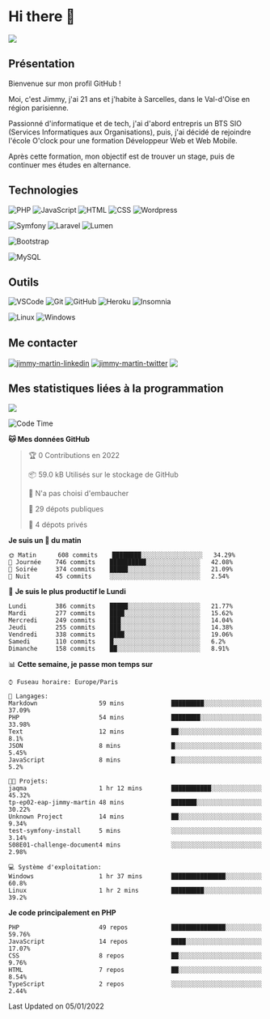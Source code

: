 # Hi there 👋

![](https://komarev.com/ghpvc/?username=jimmy-martin&color=1a1b27)

<!--
**jimmy-martin/jimmy-martin** is a ✨ _special_ ✨ repository because its `README.md` (this file) appears on your GitHub profile.

Here are some ideas to get you started:

- 🔭 I’m currently working on ...
- 🌱 I’m currently learning ...
- 👯 I’m looking to collaborate on ...
- 🤔 I’m looking for help with ...
- 💬 Ask me about ...
- 📫 How to reach me: ...
- 😄 Pronouns: ...
- ⚡ Fun fact: ...
-->

## Présentation

Bienvenue sur mon profil GitHub !

Moi, c'est Jimmy, j'ai 21 ans et j'habite à Sarcelles, dans le Val-d'Oise en région parisienne.

Passionné d'informatique et de tech, j'ai d'abord entrepris un BTS SIO (Services Informatiques aux Organisations), puis, j'ai décidé de rejoindre l'école O'clock pour une formation Développeur Web et Web Mobile.

Après cette formation, mon objectif est de trouver un stage, puis de continuer mes études en alternance.

## Technologies

<div>

![PHP](https://img.shields.io/badge/PHP-777BB4?style=for-the-badge&logo=php&logoColor=white) ![JavaScript](https://img.shields.io/badge/JavaScript-F7DF1E?style=for-the-badge&logo=javascript&logoColor=black) ![HTML](https://img.shields.io/badge/HTML-E34F26?style=for-the-badge&logo=html5&logoColor=white) ![CSS](https://img.shields.io/badge/CSS-1572B6?&style=for-the-badge&logo=css3&logoColor=white) ![Wordpress](https://img.shields.io/badge/WordPress-0078D6?style=for-the-badge&logo=wordpress&logoColor=white)

</div>
<div>

![Symfony](https://img.shields.io/badge/Symfony-092E20?style=for-the-badge&logo=symfony&logoColor=white) ![Laravel](https://img.shields.io/badge/Laravel-FF2D20?style=for-the-badge&logo=laravel&logoColor=white) ![Lumen](https://img.shields.io/badge/Lumen-FF2D20?style=for-the-badge&logo=lumen&logoColor=white)

</div>
<div>

![Bootstrap](https://img.shields.io/badge/Bootstrap-563D7C?style=for-the-badge&logo=bootstrap&logoColor=white)

</div>
<div>

![MySQL](https://img.shields.io/badge/MySQL-4479A1?style=for-the-badge&logo=mysql&logoColor=white)

</div>

## Outils

![VSCode](https://img.shields.io/badge/VSCode-007ACC?style=for-the-badge&logo=visual-studio-code&logoColor=white)
![Git](https://img.shields.io/badge/Git-F05032?style=for-the-badge&logo=git&logoColor=white)
![GitHub](https://img.shields.io/badge/GitHub-100000?style=for-the-badge&logo=github&logoColor=white)
![Heroku](https://img.shields.io/badge/Heroku-6762a6?style=for-the-badge&logo=heroku&logoColor=white)
![Insomnia](https://img.shields.io/badge/Insomnia-5600cd?style=for-the-badge&logo=insomnia&logoColor=white)

![Linux](https://img.shields.io/badge/Linux-FCC624?style=for-the-badge&logo=linux&logoColor=white)
![Windows](https://img.shields.io/badge/Windows-0078D6?style=for-the-badge&logo=windows&logoColor=white)

## Me contacter

<p>
<a href="https://www.linkedin.com/in/jimmy-martin-dev/" target="blank"><img align="center" src="https://img.shields.io/badge/-LinkedIn-0077B5?style=for-the-badge&logo=Linkedin&logoColor=white&link=https://www.linkedin.com/in/jimmy-martin-dev/" alt="jimmy-martin-linkedin"/></a>
<a href="https://twitter.com/jimmydev_" target="blank"><img align="center" src="https://img.shields.io/badge/-Twitter-1DA1F2?style=for-the-badge&logo=Twitter&logoColor=white&link=https://twitter.com/jimmydev_" alt="jimmy-martin-twitter"/></a>
 <a href="mailto:jimmy.martin952@gmail.com" target="blank"><img align="center" src="https://img.shields.io/badge/gmail-D14836?style=for-the-badge&logo=gmail&logoColor=white" /></a>
</p>

## Mes statistiques liées à la programmation

<a href="https://github-readme-stats.vercel.app/api/top-langs/?username=jimmy-martin&layout=compact">
  <img align="center" src="https://github-readme-stats.vercel.app/api/top-langs/?username=jimmy-martin&layout=compact"/>
</a>



<!--START_SECTION:waka-->
![Code Time](http://img.shields.io/badge/Code%20Time-433%20hrs%2016%20mins-blue)

**🐱 Mes données GitHub** 

> 🏆 0 Contributions en 2022
 > 
> 📦 59.0 kB Utilisés sur le stockage de GitHub 
 > 
> 🚫 N'a pas choisi d'embaucher
 > 
> 📜 29 dépots publiques 
 > 
> 🔑 4 dépots privés  
 > 
**Je suis un 🐤 du matin** 

```text
🌞 Matin      608 commits    ████████░░░░░░░░░░░░░░░░░   34.29% 
🌆 Journée    746 commits    ██████████░░░░░░░░░░░░░░░   42.08% 
🌃 Soirée     374 commits    █████░░░░░░░░░░░░░░░░░░░░   21.09% 
🌙 Nuit       45 commits     ░░░░░░░░░░░░░░░░░░░░░░░░░   2.54%

```
📅 **Je suis le plus productif le Lundi** 

```text
Lundi        386 commits    █████░░░░░░░░░░░░░░░░░░░░   21.77% 
Mardi        277 commits    ████░░░░░░░░░░░░░░░░░░░░░   15.62% 
Mercredi     249 commits    ███░░░░░░░░░░░░░░░░░░░░░░   14.04% 
Jeudi        255 commits    ███░░░░░░░░░░░░░░░░░░░░░░   14.38% 
Vendredi     338 commits    ████░░░░░░░░░░░░░░░░░░░░░   19.06% 
Samedi       110 commits    █░░░░░░░░░░░░░░░░░░░░░░░░   6.2% 
Dimanche     158 commits    ██░░░░░░░░░░░░░░░░░░░░░░░   8.91%

```


📊 **Cette semaine, je passe mon temps sur** 

```text
⌚︎ Fuseau horaire: Europe/Paris

💬 Langages: 
Markdown                 59 mins             █████████░░░░░░░░░░░░░░░░   37.09% 
PHP                      54 mins             ████████░░░░░░░░░░░░░░░░░   33.98% 
Text                     12 mins             ██░░░░░░░░░░░░░░░░░░░░░░░   8.1% 
JSON                     8 mins              █░░░░░░░░░░░░░░░░░░░░░░░░   5.45% 
JavaScript               8 mins              █░░░░░░░░░░░░░░░░░░░░░░░░   5.2%

🐱‍💻 Projets: 
jaqma                    1 hr 12 mins        ███████████░░░░░░░░░░░░░░   45.32% 
tp-ep02-eap-jimmy-martin 48 mins             ███████░░░░░░░░░░░░░░░░░░   30.22% 
Unknown Project          14 mins             ██░░░░░░░░░░░░░░░░░░░░░░░   9.34% 
test-symfony-install     5 mins              ░░░░░░░░░░░░░░░░░░░░░░░░░   3.14% 
S08E01-challenge-document4 mins              ░░░░░░░░░░░░░░░░░░░░░░░░░   2.98%

💻 Système d'exploitation: 
Windows                  1 hr 37 mins        ███████████████░░░░░░░░░░   60.8% 
Linux                    1 hr 2 mins         █████████░░░░░░░░░░░░░░░░   39.2%

```

**Je code principalement en PHP** 

```text
PHP                      49 repos            ███████████████░░░░░░░░░░   59.76% 
JavaScript               14 repos            ████░░░░░░░░░░░░░░░░░░░░░   17.07% 
CSS                      8 repos             ██░░░░░░░░░░░░░░░░░░░░░░░   9.76% 
HTML                     7 repos             ██░░░░░░░░░░░░░░░░░░░░░░░   8.54% 
TypeScript               2 repos             ░░░░░░░░░░░░░░░░░░░░░░░░░   2.44%

```



 Last Updated on 05/01/2022
<!--END_SECTION:waka-->


